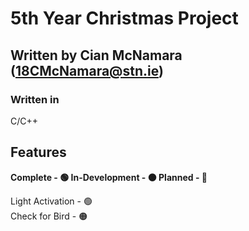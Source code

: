 # 5th Year Christmas Project

## Written by Cian McNamara (18CMcNamara@stn.ie)
### Written in 
C/C++

## Features
**Complete - 🟢
In-Development - 🟠
Planned - 🔴**

Light Activation - 🟢  
Check for Bird - 🟠


